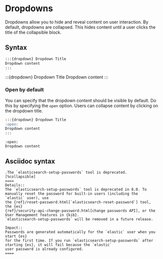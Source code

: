 # Dropdowns

Dropdowns allow you to hide and reveal content on user interaction. By default, dropdowns are collapsed. This hides content until a user clicks the title of the collapsible block.

## Syntax

```markdown
:::{dropdown} Dropdown Title
Dropdown content
:::
```

:::{dropdown} Dropdown Title
Dropdown content
:::

### Open by default

You can specify that the dropdown content should be visible by default. Do this by specifying the `open` option. Users can collapse content by clicking on the dropdown title.

```markdown
:::{dropdown} Dropdown Title
:open:
Dropdown content
:::
```

```{dropdown} Dropdown Title
:open:
Dropdown content
```

## Asciidoc syntax

```asciidoc
.The `elasticsearch-setup-passwords` tool is deprecated.
[%collapsible]
====
Details::
The `elasticsearch-setup-passwords` tool is deprecated in 8.0. To
manually reset the password for built-in users (including the `elastic` user), use
the {ref}/reset-password.html[`elasticsearch-reset-password`] tool, the {es}
{ref}/security-api-change-password.html[change passwords API], or the
User Management features in {kib}.
`elasticsearch-setup-passwords` will be removed in a future release.

Impact::
Passwords are generated automatically for the `elastic` user when you start {es}
for the first time. If you run `elasticsearch-setup-passwords` after
starting {es}, it will fail because the `elastic`
user password is already configured.
====
```
